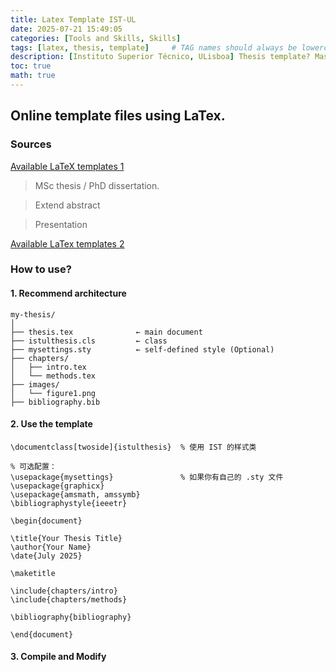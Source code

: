 ```yaml
---
title: Latex Template IST-UL
date: 2025-07-21 15:49:05
categories: [Tools and Skills, Skills]
tags: [latex, thesis, template]     # TAG names should always be lowercase
description: [Instituto Superior Técnico, ULisboa] Thesis template? Master? PhD?.
toc: true
math: true
---
```


##  Online template files using LaTex.

### Sources
[Available LaTeX templates 1](https://mdo.tecnico.ulisboa.pt/templates/)
> MSc thesis / PhD dissertation.

> Extend abstract

> Presentation

[Available LaTex templates 2](https://fenix.tecnico.ulisboa.pt/homepage/ist31052/documentos-para-elaboracao-da-tese)

### How to use?

#### 1. Recommend architecture

```
my-thesis/
│
├── thesis.tex              ← main document
├── istulthesis.cls         ← class
├── mysettings.sty          ← self-defined style (Optional)
├── chapters/
│   ├── intro.tex
│   └── methods.tex
├── images/
│   └── figure1.png
├── bibliography.bib

```

#### 2. Use the template

```
\documentclass[twoside]{istulthesis}  % 使用 IST 的样式类

% 可选配置：
\usepackage{mysettings}               % 如果你有自己的 .sty 文件
\usepackage{graphicx}
\usepackage{amsmath, amssymb}
\bibliographystyle{ieeetr}

\begin{document}

\title{Your Thesis Title}
\author{Your Name}
\date{July 2025}

\maketitle

\include{chapters/intro}
\include{chapters/methods}

\bibliography{bibliography}

\end{document}

```

#### 3. Compile and Modify